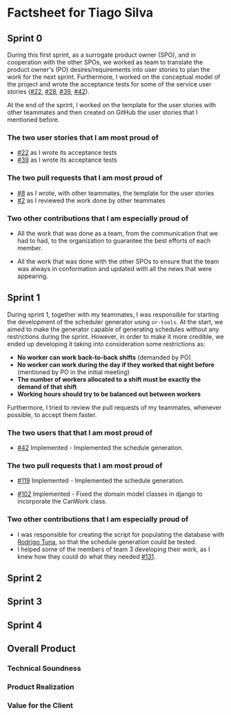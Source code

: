 # Factsheet for Tiago Silva

## Sprint 0

During this first sprint, as a surrogate product owner (SPO), and in cooperation with the other SPOs, we worked as team to translate the product owner's (PO) desires/requirements into user stories to plan the work for the next sprint. Furthermore, I worked on the conceptual model of the project and wrote the acceptance tests for some of the service user stories ([#22](https://github.com/FEUP-MEIC-DS-2022-1MEIC03/shift_planner_project/issues/22), [#28](https://github.com/FEUP-MEIC-DS-2028-1MEIC03/shift_planner_project/issues/28), [#39](https://github.com/FEUP-MEIC-DS-2022-1MEIC03/shift_planner_project/issues/39), [#42](https://github.com/FEUP-MEIC-DS-2022-1MEIC03/shift_planner_project/issues/42)).

At the end of the sprint, I worked on the template for the user stories with other teammates and then created on GitHub the user stories that I mentioned before.

### The two user stories that I am most proud of

-   [#22](https://github.com/FEUP-MEIC-DS-2022-1MEIC03/shift_planner_project/issues/22) as I wrote its acceptance tests
-   [#39](https://github.com/FEUP-MEIC-DS-2022-1MEIC03/shift_planner_project/issues/39) as I wrote its acceptance tests

### The two pull requests that I am most proud of

-   [#8](https://github.com/FEUP-MEIC-DS-2022-1MEIC03/shift_planner_project/pull/8) as I wrote, with other teammates, the template for the user stories
-   [#2](https://github.com/FEUP-MEIC-DS-2022-1MEIC03/shift_planner_project/pull/2) as I reviewed the work done by other teammates

### Two other contributions that I am especially proud of

-   All the work that was done as a team, from the communication that we had to had, to the organization to guarantee the best efforts of each member.

-   All the work that was done with the other SPOs to ensure that the team was always in conformation and updated with all the news that were appearing.

## Sprint 1

During sprint 1, together with my teammates, I was responsible for starting the development of the scheduler generator using `or-tools`. At the start, we aimed to make the generator capable of generating schedules without any restrictions during the sprint. However, in order to make it more credible, we ended up developing it taking into consideration some restrictions as:

-   **No worker can work back-to-back shifts** (demanded by PO)
-   **No worker can work during the day if they worked that night before** (mentioned by PO in the initial meeting)
-   **The number of workers allocated to a shift must be exactly the demand of that shift**
-   **Working hours should try to be balanced out between workers**

Furthermore, I tried to review the pull requests of my teammates, whenever possible, to accept them faster.

### The two users that that I am most proud of

-   [#42](https://github.com/FEUP-MEIC-DS-2022-1MEIC03/shift_planner_project/issues/42) Implemented - Implemented the schedule generation.

### The two pull requests that I am most proud of

-   [#119](https://github.com/FEUP-MEIC-DS-2022-1MEIC03/shift_planner_project/pull/119) Implemented - Implemented the schedule generation.

-   [#102](https://github.com/FEUP-MEIC-DS-2022-1MEIC03/shift_planner_project/pull/102) Implemented - Fixed the domain model classes in django to incorporate the CanWork class.

### Two other contributions that I am especially proud of

-   I was responsible for creating the script for populating the database with [Rodrigo Tuna](https://github.com/rodrigotuna), so that the schedule generation could be tested.
-   I helped some of the members of team 3 developing their work, as I knew how they could do what they needed [#131](https://github.com/FEUP-MEIC-DS-2022-1MEIC03/shift_planner_project/pull/131).

## Sprint 2

## Sprint 3

## Sprint 4

## Overall Product

### Technical Soundness

### Product Realization

### Value for the Client
